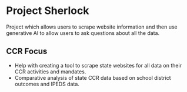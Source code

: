 # Project Sherlock

Project which allows users to scrape website information and then use generative AI to allow users to ask questions about all the data.

## CCR Focus

* Help with creating a tool to scrape state websites for all data on their CCR activities and mandates.
* Comparative analysis of state CCR data based on school district outcomes and IPEDS data.
